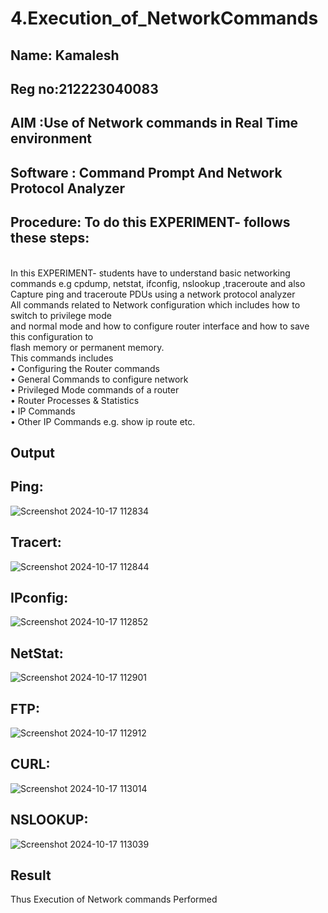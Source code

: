 # 4.Execution_of_NetworkCommands
## Name: Kamalesh
## Reg no:212223040083
## AIM :Use of Network commands in Real Time environment
## Software : Command Prompt And Network Protocol Analyzer
## Procedure: To do this EXPERIMENT- follows these steps:
<BR>
In this EXPERIMENT- students have to understand basic networking commands e.g cpdump, netstat, ifconfig, nslookup ,traceroute and also Capture ping and traceroute PDUs using a network protocol analyzer 
<BR>
All commands related to Network configuration which includes how to switch to privilege mode
<BR>
and normal mode and how to configure router interface and how to save this configuration to
<BR>
flash memory or permanent memory.
<BR>
This commands includes
<BR>
• Configuring the Router commands
<BR>
• General Commands to configure network
<BR>
• Privileged Mode commands of a router 
<BR>
• Router Processes & Statistics
<BR>
• IP Commands
<BR>
• Other IP Commands e.g. show ip route etc.
<BR>

## Output
## Ping:
![Screenshot 2024-10-17 112834](https://github.com/user-attachments/assets/d4f3e185-b938-4d1b-8e2b-a34842c55e8f)
## Tracert:
![Screenshot 2024-10-17 112844](https://github.com/user-attachments/assets/f4bfcf38-a185-4222-882a-5a22d3d2b12d)
## IPconfig:
![Screenshot 2024-10-17 112852](https://github.com/user-attachments/assets/ba3ac0bb-275e-465d-96db-c80519499604)
## NetStat:
![Screenshot 2024-10-17 112901](https://github.com/user-attachments/assets/bf9a80b5-1ded-464c-add7-5910ca004a5e)
## FTP:
![Screenshot 2024-10-17 112912](https://github.com/user-attachments/assets/e303ed2e-43c0-492a-9cb3-1d4f56ac30f2)
## CURL:
![Screenshot 2024-10-17 113014](https://github.com/user-attachments/assets/2a4c834e-8736-48bd-aa41-5ab3ebfc6b21)
## NSLOOKUP:
![Screenshot 2024-10-17 113039](https://github.com/user-attachments/assets/66539e15-5b2f-40a0-b4cd-c09d11e0756a)



## Result
Thus Execution of Network commands Performed 
